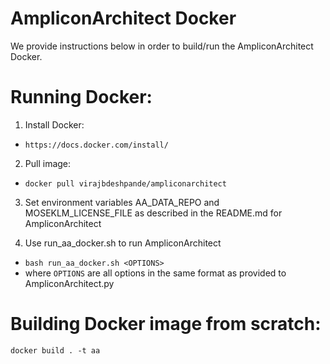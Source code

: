 # AmpliconArchitect Docker
We provide instructions below in order to build/run the AmpliconArchitect Docker.

# Running Docker:
1. Install Docker:
  * `https://docs.docker.com/install/`

2. Pull image:
  * `docker pull virajbdeshpande/ampliconarchitect`

3. Set environment variables AA_DATA_REPO and MOSEKLM_LICENSE_FILE as described in the README.md for AmpliconArchitect

4. Use run_aa_docker.sh to run AmpliconArchitect
  * `bash run_aa_docker.sh <OPTIONS>`
  * where `OPTIONS` are all options in the same format as provided to AmpliconArchitect.py

# Building Docker image from scratch:
`docker build . -t aa`
